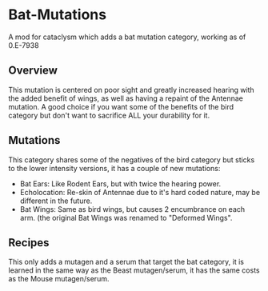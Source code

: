 # Bat-Mutations
  A mod for cataclysm which adds a bat mutation category, working as of 0.E-7938

## Overview  
 This mutation is centered on poor sight and greatly increased hearing with the added benefit of wings, as well as having a repaint of the Antennae mutation. A good  choice if you want some of the benefits of the bird category but don't want to sacrifice ALL your durability for it.

## Mutations  
This category shares some of the negatives of the bird category but sticks to the lower intensity versions, it has a couple of new mutations:
- Bat Ears: Like Rodent Ears, but with twice the hearing power.
- Echolocation: Re-skin of Antennae due to it's hard coded nature, may be different in the future.
- Bat Wings: Same as bird wings, but causes 2 encumbrance on each arm. (the original Bat Wings was renamed to "Deformed Wings".
  
## Recipes  
This only adds a mutagen and a serum that target the bat category, it is learned in the same way as the Beast mutagen/serum, it has the same costs as the Mouse mutagen/serum.
